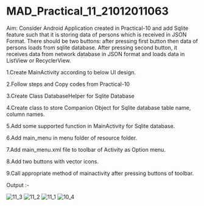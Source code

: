 # MAD_Practical_11_21012011063


Aim: Consider Android Application created in Practical-10 and add Sqlite feature such that it is storing data of persons which is received in JSON Format. There should be two buttons: after pressing first button then data of persons loads from sqlite database. After pressing second button, it receives data from network database in JSON format and loads data in ListView or RecyclerView.

1.Create MainActivity according to below UI design.

2.Follow steps and Copy codes from Practical-10 

3.Create Class DatabaseHelper for Sqlite Database

4.Create class to store Companion Object for Sqlite database table name, column names. 

5.Add some supported function in MainActivity for Sqlite database. 

6.Add main_menu in menu folder of resource folder. 

7.Add main_menu.xml file to toolbar of Activity as Option menu. 

8.Add two buttons with vector icons. 

9.Call appropriate method of mainactivity after pressing buttons of toolbar.

Output :-

![11_3](https://github.com/AMANPATEL1108/MOBILE_APPLICTION_DEVELOPMENT/assets/108643338/adb09331-0ee9-4acf-9a47-f89eedc1be11)
![11_2](https://github.com/AMANPATEL1108/MOBILE_APPLICTION_DEVELOPMENT/assets/108643338/de4b6a44-3a8b-4952-a705-a79c86bd5c9b)
![11_1](https://github.com/AMANPATEL1108/MOBILE_APPLICTION_DEVELOPMENT/assets/108643338/0808d485-9618-4bc2-bee9-7b0df64214c4)
![10_4](https://github.com/AMANPATEL1108/MOBILE_APPLICTION_DEVELOPMENT/assets/108643338/f700cf99-a829-4aac-a0aa-014a87c2c2d3)

